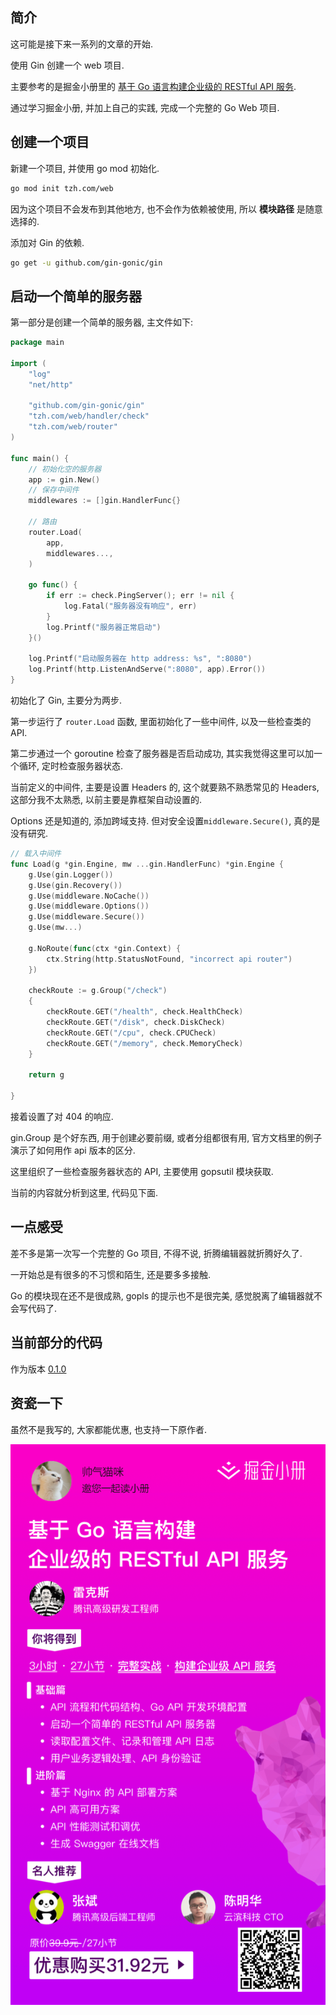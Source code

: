 ## 简介

这可能是接下来一系列的文章的开始.

使用 Gin 创建一个 web 项目.

主要参考的是掘金小册里的 [基于 Go 语言构建企业级的 RESTful API 服务](https://juejin.im/book/5b0778756fb9a07aa632301e).

通过学习掘金小册, 并加上自己的实践, 完成一个完整的 Go Web 项目.

## 创建一个项目

新建一个项目, 并使用 go mod 初始化.

```bash
go mod init tzh.com/web
```

因为这个项目不会发布到其他地方, 也不会作为依赖被使用, 所以 **模块路径** 是随意选择的.

添加对 Gin 的依赖.

```bash
go get -u github.com/gin-gonic/gin
```

## 启动一个简单的服务器

第一部分是创建一个简单的服务器, 主文件如下:

```go
package main

import (
	"log"
	"net/http"

	"github.com/gin-gonic/gin"
	"tzh.com/web/handler/check"
	"tzh.com/web/router"
)

func main() {
	// 初始化空的服务器
	app := gin.New()
	// 保存中间件
	middlewares := []gin.HandlerFunc{}

	// 路由
	router.Load(
		app,
		middlewares...,
	)

	go func() {
		if err := check.PingServer(); err != nil {
			log.Fatal("服务器没有响应", err)
		}
		log.Printf("服务器正常启动")
	}()

	log.Printf("启动服务器在 http address: %s", ":8080")
	log.Printf(http.ListenAndServe(":8080", app).Error())
}

```

初始化了 Gin, 主要分为两步.

第一步运行了 `router.Load` 函数, 里面初始化了一些中间件, 以及一些检查类的 API.

第二步通过一个 goroutine 检查了服务器是否启动成功,
其实我觉得这里可以加一个循环, 定时检查服务器状态.

当前定义的中间件, 主要是设置 Headers 的, 这个就要熟不熟悉常见的 Headers,
这部分我不太熟悉, 以前主要是靠框架自动设置的.

Options 还是知道的, 添加跨域支持. 但对安全设置`middleware.Secure()`, 真的是没有研究.

```go
// 载入中间件
func Load(g *gin.Engine, mw ...gin.HandlerFunc) *gin.Engine {
	g.Use(gin.Logger())
	g.Use(gin.Recovery())
	g.Use(middleware.NoCache())
	g.Use(middleware.Options())
	g.Use(middleware.Secure())
	g.Use(mw...)

	g.NoRoute(func(ctx *gin.Context) {
		ctx.String(http.StatusNotFound, "incorrect api router")
	})

	checkRoute := g.Group("/check")
	{
		checkRoute.GET("/health", check.HealthCheck)
		checkRoute.GET("/disk", check.DiskCheck)
		checkRoute.GET("/cpu", check.CPUCheck)
		checkRoute.GET("/memory", check.MemoryCheck)
	}

	return g

}
```

接着设置了对 404 的响应.

gin.Group 是个好东西, 用于创建必要前缀, 或者分组都很有用,
官方文档里的例子演示了如何用作 api 版本的区分.

这里组织了一些检查服务器状态的 API, 主要使用 gopsutil 模块获取.

当前的内容就分析到这里, 代码见下面.

## 一点感受

差不多是第一次写一个完整的 Go 项目, 不得不说, 折腾编辑器就折腾好久了.

一开始总是有很多的不习惯和陌生, 还是要多多接触.

Go 的模块现在还不是很成熟, gopls 的提示也不是很完美, 感觉脱离了编辑器就不会写代码了.

## 当前部分的代码

作为版本 [0.1.0](https://github.com/zhenhua32/go_web/tree/0.1.0)

## 资瓷一下

虽然不是我写的, 大家都能优惠, 也支持一下原作者.

![掘金小册](./img/掘金小册.png)
